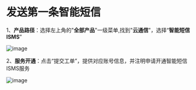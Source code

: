 # 发送第一条智能短信



1、**产品路径**：选择左上角的"**全部产品**"一级菜单,找到"**云通信**"，选择“**智能短信 ISMS**”

![image](../../isms/images/智能短信ISMS_控制台菜单.png)



2、**服务开通**：点击“提交工单”，提供对应账号信息，并注明申请开通智能短信ISMS服务

![image](../../isms/images/智能短信ISMS_服务开通申请.png)

